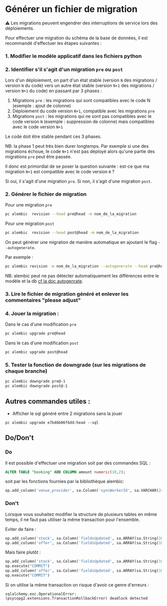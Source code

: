 # Générer un fichier de migration

⚠️ Les migrations peuvent engendrer des interruptions de service lors des déploiements.

Pour effectuer une migration du schéma de la base de données, il est recommandé d'effectuer les étapes suivantes :

### 1. Modifier le modèle applicatif dans les fichiers python

### 2. Identifier s'il s'agit d'un migration `pre` ou `post`

Lors d'un déploiement, on part d'un état stable (version `N` des migrations / version `N` du code) vers un autre état stable (version `N+1` des migrations / version `N+1` du code) en passant par 3 phases :

1. Migrations `pre` : les migrations qui sont compatibles avec le code N (exemple : ajout de colonne)
2. Déploiement du code version `N+1`, compatible avec les migrations `pre`
3. Migrations `post` : les migrations qui ne sont pas compatibles avec le code version `N` (exemple : suppression de colonne) mais compatibles avec le code version `N+1`

Le code doit être stable pendant ces 3 phases.

NB: la phase 1 peut très bien durer longtemps. Par exemple si une des migrations échoue, le code `N+1` n'est pas déployé alors qu'une partie des migrations `pre` peut être passée.

Il donc est primordial de se poser la question suivante : est-ce que ma migration `N+1` est compatible avec le code version `N` ?

Si oui, il s'agit d'une migration `pre`. Si non, il s'agit d'une migration `post`.

### 2. Générer le fichier de migration

Pour une migration `pre`

```bash
pc alembic  revision --head pre@head -m nom_de_la_migration
```

Pour une migration `post`

```bash
pc alembic  revision --head post@head -m nom_de_la_migration
```

On peut générer une migration de manière automatique en ajoutant le flag `--autogenerate`.

Par exemple :

```bash
pc alembic revision -m nom_de_la_migration --autogenerate --head pre@head
```

NB: alembic peut ne pas détecter automatiquement les différences entre le modèle et la db [cf la doc autogenrate](https://alembic.sqlalchemy.org/en/latest/autogenerate.html#what-does-autogenerate-detect-and-what-does-it-not-detect).

### 3. Lire le fichier de migration généré et enlever les commentaires "please adjust"

### 4. Jouer la migration :

Dans le cas d'une modification `pre`

```bash
pc alembic upgrade pre@head
```

Dans le cas d'une modification `post`

```bash
pc alembic upgrade post@head
```

### 5. Tester la fonction de downgrade (sur les migrations de chaque branche)

```bash
pc alembic downgrade pre@-1
pc alembic downgrade post@-1

```

## Autres commandes utiles :

- Afficher le sql généré entre 2 migrations sans la jouer

```
pc alembic upgrade e7b46b06f6dd:head --sql
```

## Do/Don't

### Do

Il est possible d'effectuer une migration soit par des commandes SQL :

```SQL
ALTER TABLE "booking" ADD COLUMN amount numeric(10,2);
```

soit par les fonctions fournies par la bibliothèque alembic:

```python
op.add_column('venue_provider', sa.Column('syncWorkerId', sa.VARCHAR(24), nullable=True))
```

### Don't

Lorsque vous souhaitez modifier la structure de plusieurs tables en même temps,
il ne faut pas utiliser la même transaction pour l'ensemble.

Eviter de faire :

```python
op.add_column('stock', sa.Column('fieldsUpdated', sa.ARRAY(sa.String(100)), nullable=False, server_default="{}"))
op.add_column('offer', sa.Column('fieldsUpdated', sa.ARRAY(sa.String(100)), nullable=False, server_default="{}"))
```

Mais faire plutôt :

```python
op.add_column('stock', sa.Column('fieldsUpdated', sa.ARRAY(sa.String(100)), nullable=False, server_default="{}"))
op.execute("COMMIT")
op.add_column('offer', sa.Column('fieldsUpdated', sa.ARRAY(sa.String(100)), nullable=False, server_default="{}"))
op.execute("COMMIT")
```

Si on utilise la même transaction on risque d'avoir ce genre d'erreurs :

```
sqlalchemy.exc.OperationalError: (psycopg2.extensions.TransactionRollbackError) deadlock detected
```
